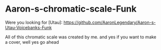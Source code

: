 # Aaron-s-chromatic-scale-Funk
Were you looking for [Utau]: https://github.com/AaronLegendary/Aaron-s-Utau-Voicebanks-Funk

All of this chromatic scale was created by me. and yes if you want to make a cover, well yes go ahead
